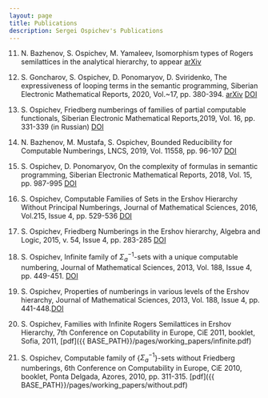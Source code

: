 ```yaml
---
layout: page
title: Publications
description: Sergei Ospichev's Publications
---
```




<!--#### <u>The effects of increased eye contact on feeding portions</u>
*In this paper I estimate the effect of increased eye contact on the size of feeding portions delivered by my humans. Over a period of several months I varied the amount of time I spent in locked eye contact with my masters while secretely recording the total amount of food provided each day. The results incidate that the relationship between eye contact and portion size is concave, in that as eye contact increases, the portion size increases up until a point where it begins to decrease. Future research will examine whether time spent cuddling exhibits a similar relationship.*

[click here for the most recent version of the paper]({{ BASE_PATH}}/pages/working_papers/sample-working-paper.pdf)
-->

11. N. Bazhenov, S. Ospichev, M. Yamaleev, Isomorphism types of Rogers semilattices in the analytical hierarchy, to appear [arXiv](https://arxiv.org/abs/1912.05226)

10. S. Goncharov, S. Ospichev, D. Ponomaryov, D. Sviridenko, The expressiveness of looping terms in the semantic programming, Siberian Electronic Mathematical Reports, 2020, Vol.~17, pp. 380-394. [arXiv](https://arxiv.org/abs/1912.02731)  [DOI](https://doi.org/10.33048/semi.2020.17.024)	
	
9. S. Ospichev, Friedberg numberings of families of partial computable functionals, Siberian Electronic Mathematical Reports,2019, Vol. 16, pp. 331-339 (in Russian) [DOI](https://doi.org/10.33048/semi.2019.16.020)	
	
8. N. Bazhenov, M. Mustafa, S. Ospichev, Bounded Reducibility for Computable Numberings, LNCS, 2019, Vol. 11558, pp. 96-107  [DOI](https://doi.org/10.1007/978-3-030-22996-2_9)
	
7. S. Ospichev, D. Ponomaryov, On the complexity of formulas in semantic programming, Siberian Electronic Mathematical Reports, 2018, Vol. 15, pp. 987-995 [DOI](https://doi.org/10.17377/semi.2018.15.083)

6. S. Ospichev, Computable Families of Sets in the Ershov Hierarchy Without Principal Numberings, Journal of Mathematical Sciences, 2016, Vol.215, Issue 4, pp. 529-536 [DOI](https://doi.org/10.17377/semi.2018.15.083)

5. S. Ospichev, Friedberg Numberings in the Ershov hierarchy, Algebra and Logic, 2015, v. 54, Issue 4, pp. 283-285 [DOI](https://doi.org/10.1007/s00153-014-0402-y)

4. S. Ospichev, Infinite family of $\Sigma_a^{-1 }$-sets with a unique computable numbering, Journal of Mathematical Sciences, 2013, Vol. 188, Issue 4, pp. 449-451. [DOI](https://doi.org/10.1007/s10958-012-1141-4)

3. S. Ospichev, Properties of numberings in various levels of the Ershov hierarchy, Journal of Mathematical Sciences, 2013, Vol. 188, Issue 4, pp. 441-448.[DOI](https://doi.org/10.1007/s10958-012-1140-5)

2. S. Ospichev, Families with Infinite Rogers Semilattices in Ershov Hierarchy, 7th Conference on Coputability in Europe, CiE 2011, booklet, Sofia, 2011, [pdf]({{ BASE_PATH}}/pages/working_papers/infinite.pdf)

1.  S. Ospichev, Computable family of {$\Sigma^{-1}_a$}-sets without Friedberg numberings, 6th Conference on Computability in Europe, CiE 2010, booklet, Ponta Delgada, Azores, 2010, pp. 311-315. [pdf]({{ BASE_PATH}}/pages/working_papers/without.pdf)

<!-- Note: this is how to write a comment in HTML. Everything in here won't show up on your webpage.-->

<!--
To increase the size of the title, use fewer # in front of the paper title.
To decrease the size of the title, use more #. 
To remove the italics, remove the * before and after the description
To remove the underline from the title, remove the <u> tags (<u> and </u>)
-->
